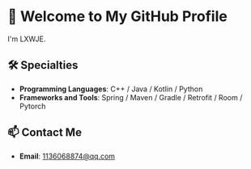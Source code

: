 # 👋 Welcome to My GitHub Profile

I'm LXWJE.

## 🛠️ Specialties
- **Programming Languages**: C++ / Java / Kotlin / Python
- **Frameworks and Tools**: Spring / Maven / Gradle / Retrofit / Room / Pytorch

## 📫 Contact Me
- **Email**: 1136068874@qq.com
